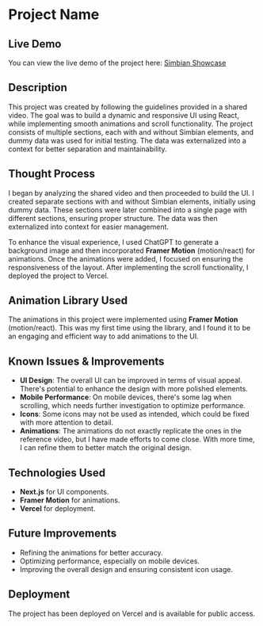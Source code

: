 # Project Name

## Live Demo
You can view the live demo of the project here: [Simbian Showcase](https://simbian-showcase.vercel.app/)

## Description
This project was created by following the guidelines provided in a shared video. The goal was to build a dynamic and responsive UI using React, while implementing smooth animations and scroll functionality. The project consists of multiple sections, each with and without Simbian elements, and dummy data was used for initial testing. The data was externalized into a context for better separation and maintainability.

## Thought Process
I began by analyzing the shared video and then proceeded to build the UI. I created separate sections with and without Simbian elements, initially using dummy data. These sections were later combined into a single page with different sections, ensuring proper structure. The data was then externalized into context for easier management.

To enhance the visual experience, I used ChatGPT to generate a background image and then incorporated **Framer Motion** (motion/react) for animations. Once the animations were added, I focused on ensuring the responsiveness of the layout. After implementing the scroll functionality, I deployed the project to Vercel.

## Animation Library Used
The animations in this project were implemented using **Framer Motion** (motion/react). This was my first time using the library, and I found it to be an engaging and efficient way to add animations to the UI.

## Known Issues & Improvements
- **UI Design**: The overall UI can be improved in terms of visual appeal. There's potential to enhance the design with more polished elements.
- **Mobile Performance**: On mobile devices, there's some lag when scrolling, which needs further investigation to optimize performance.
- **Icons**: Some icons may not be used as intended, which could be fixed with more attention to detail.
- **Animations**: The animations do not exactly replicate the ones in the reference video, but I have made efforts to come close. With more time, I can refine them to better match the original design.

## Technologies Used
- **Next.js** for UI components.
- **Framer Motion** for animations.
- **Vercel** for deployment.

## Future Improvements
- Refining the animations for better accuracy.
- Optimizing performance, especially on mobile devices.
- Improving the overall design and ensuring consistent icon usage.

## Deployment
The project has been deployed on Vercel and is available for public access.

